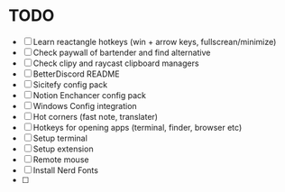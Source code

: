 # TODO
- [ ] Learn reactangle hotkeys (win + arrow keys, fullscrean/minimize)
- [ ] Check paywall of bartender and find alternative
- [ ] Check clipy and raycast clipboard managers
- [ ] BetterDiscord README
- [ ] Sicitefy config pack
- [ ] Notion Enchancer config pack
- [ ] Windows Config integration 
- [ ] Hot corners (fast note, translater)
- [ ] Hotkeys for opening apps (terminal, finder, browser etc)
- [ ] Setup terminal
- [ ] Setup extension
- [ ] Remote mouse
- [ ] Install Nerd Fonts
- [ ] 

  

  